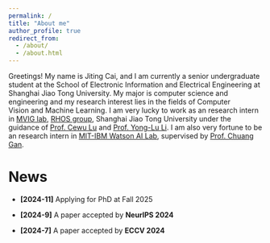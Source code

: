```yaml
---
permalink: /
title: "About me"
author_profile: true
redirect_from: 
  - /about/
  - /about.html
---
```


Greetings! My name is Jiting Cai, and I am currently a senior undergraduate student at the School of Electronic Information and Electrical Engineering at Shanghai Jiao Tong University.
My major is computer science and engineering and my research interest lies in the fields of Computer Vision and Machine Learning. 
I am very lucky to work as an research intern in [MVIG lab](https://www.mvig.org/), [RHOS group](https://mvig-rhos.com/), Shanghai Jiao Tong University under the guidance of [Prof. Cewu Lu](https://www.mvig.org/) and [Prof. Yong-Lu Li](https://dirtyharrylyl.github.io/).
I am also very fortune to be an research intern in [MIT-IBM Watson AI Lab](https://mitibmwatsonailab.mit.edu/), supervised by [Prof. Chuang Gan](https://people.csail.mit.edu/ganchuang/).

News
======
* **[2024-11]** Applying for PhD at Fall 2025

* **[2024-9]** A paper accepted by **NeurIPS 2024**

* **[2024-7]** A paper accepted by **ECCV 2024**

